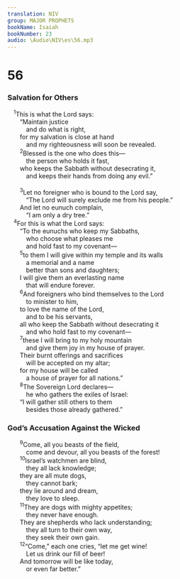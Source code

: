 ```yaml
---
translation: NIV
group: MAJOR PROPHETS
bookName: Isaiah 
bookNumber: 23
audio: \Audio\NIV\es\56.mp3
---
```


<div class="title"><h1>56</h1><h3>Salvation for Others </h3></div>
<span class="verse es_56_1"> <sup>1</sup>This is what the Lord says: <br/>  “Maintain justice <br/>   and do what is right, <br/>  for my salvation is close at hand <br/>   and my righteousness will soon be revealed. <br/></span>
<span class="verse es_56_2">  <sup>2</sup>Blessed is the one who does this— <br/>   the person who holds it fast, <br/>  who keeps the Sabbath without desecrating it, <br/>   and keeps their hands from doing any evil.” <br/><br/></span>
<span class="verse es_56_3">  <sup>3</sup>Let no foreigner who is bound to the Lord say, <br/>   “The Lord will surely exclude me from his people.” <br/>  And let no eunuch complain, <br/>   “I am only a dry tree.” <br/></span>
<span class="verse es_56_4"> <sup>4</sup>For this is what the Lord says: <br/>  “To the eunuchs who keep my Sabbaths, <br/>   who choose what pleases me <br/>   and hold fast to my covenant— <br/></span>
<span class="verse es_56_5">  <sup>5</sup>to them I will give within my temple and its walls <br/>   a memorial and a name <br/>   better than sons and daughters; <br/>  I will give them an everlasting name <br/>   that will endure forever. <br/></span>
<span class="verse es_56_6">  <sup>6</sup>And foreigners who bind themselves to the Lord<br/>   to minister to him, <br/>  to love the name of the Lord, <br/>   and to be his servants, <br/>  all who keep the Sabbath without desecrating it <br/>   and who hold fast to my covenant— <br/></span>
<span class="verse es_56_7">  <sup>7</sup>these I will bring to my holy mountain <br/>   and give them joy in my house of prayer. <br/>  Their burnt offerings and sacrifices <br/>   will be accepted on my altar; <br/>  for my house will be called <br/>   a house of prayer for all nations.” <br/></span>
<span class="verse es_56_8">  <sup>8</sup>The Sovereign Lord declares— <br/>   he who gathers the exiles of Israel: <br/>  “I will gather still others to them <br/>   besides those already gathered.” <br/></span>
<div class="title"><h3>God’s Accusation Against the Wicked </h3></div>
<span class="verse es_56_9">  <sup>9</sup>Come, all you beasts of the field, <br/>   come and devour, all you beasts of the forest! <br/></span>
<span class="verse es_56_10">  <sup>10</sup>Israel’s watchmen are blind, <br/>   they all lack knowledge; <br/>  they are all mute dogs, <br/>   they cannot bark; <br/>  they lie around and dream, <br/>   they love to sleep. <br/></span>
<span class="verse es_56_11">  <sup>11</sup>They are dogs with mighty appetites; <br/>   they never have enough. <br/>  They are shepherds who lack understanding; <br/>   they all turn to their own way, <br/>   they seek their own gain. <br/></span>
<span class="verse es_56_12">  <sup>12</sup>“Come,” each one cries, “let me get wine! <br/>   Let us drink our fill of beer! <br/>  And tomorrow will be like today, <br/>   or even far better.” <br/><br/></span>
